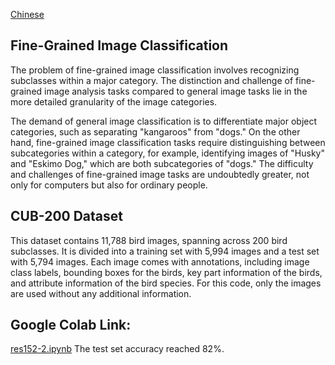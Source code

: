 [Chinese](./README_zh.md)

## Fine-Grained Image Classification
The problem of fine-grained image classification involves recognizing subclasses within a major category. The distinction and challenge of fine-grained image analysis tasks compared to general image tasks lie in the more detailed granularity of the image categories.

The demand of general image classification is to differentiate major object categories, such as separating "kangaroos" from "dogs." On the other hand, fine-grained image classification tasks require distinguishing between subcategories within a category, for example, identifying images of "Husky" and "Eskimo Dog," which are both subcategories of "dogs." The difficulty and challenges of fine-grained image tasks are undoubtedly greater, not only for computers but also for ordinary people.

## CUB-200 Dataset
This dataset contains 11,788 bird images, spanning across 200 bird subclasses. It is divided into a training set with 5,994 images and a test set with 5,794 images. Each image comes with annotations, including image class labels, bounding boxes for the birds, key part information of the birds, and attribute information of the bird species. For this code, only the images are used without any additional information.

## Google Colab Link: 
[res152-2.ipynb](https://drive.google.com/file/d/14tuEH0OonGIIiV3ITUx8BkkbgaTa90Kh/view?usp=sharing) The test set accuracy reached 82%.
